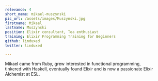 ```yaml
---
relevance: 4
short_name: mikael-muszynski
pic_url: /assets/images/Muszynski.jpg
firstname: Mikael
lastname: Muszynski
position: Elixir consultant, Tea enthusiast
training: Elixir Programming Training for Beginners
github: linduxed
twitter: linduxed

---
```

Mikael came from Ruby, grew interested in functional programming, tinkered with Haskell, eventually found Elixir and is now a passionate Elixir Alchemist at ESL.

